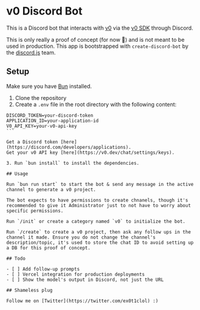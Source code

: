 # v0 Discord Bot

This is a Discord bot that interacts with [v0](https://v0.dev) via the [v0 SDK](https://www.npmjs.com/package/v0-sdk) through Discord.

This is only really a proof of concept (for now 👀) and is not meant to be used in production. This app is bootstrapped with `create-discord-bot` by the [discord.js](https://discord.js.org) team.

## Setup

Make sure you have [Bun](https://bun.sh) installed.

1. Clone the repository
2. Create a `.env` file in the root directory with the following content:

````env
DISCORD_TOKEN=your-discord-token
APPLICATION_ID=your-application-id
V0_API_KEY=your-v0-api-key
```

Get a Discord token [here](https://discord.com/developers/applications).
Get your v0 API key [here](https://v0.dev/chat/settings/keys).

3. Run `bun install` to install the dependencies.

## Usage

Run `bun run start` to start the bot & send any message in the active channel to generate a v0 project.

The bot expects to have permissions to create chnanels, though it's recommended to give it Administrator just to not have to worry about specific permissions.

Run `/init` or create a category named `v0` to initialize the bot.

Run `/create` to create a v0 project, then ask any follow ups in the channel it made. Ensure you do not change the channel's description/topic, it's used to store the chat ID to avoid setting up a DB for this proof of concept.

## Todo

- [ ] Add follow-up prompts
- [ ] Vercel integration for production deployments
- [ ] Show the model's output in Discord, not just the URL

## Shameless plug

Follow me on [Twitter](https://twitter.com/ex0t1clol) :)
````
